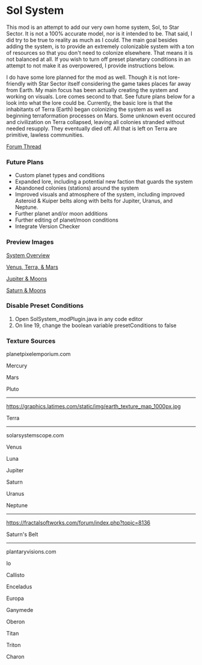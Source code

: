 # Sol System
This mod is an attempt to add our very own home system, Sol, to Star Sector. It is not a 100% accurate model, nor is it intended to be. That said, I did try to be true to reality as much as I could. The main goal besides adding the system, is to provide an extremely colonizable system with a ton of resources so that you don't need to colonize elsewhere. That means it is not balanced at all. If you wish to turn off preset planetary conditions in an attempt to not make it as overpowered, I provide instructions below.

I do have some lore planned for the mod as well. Though it is not lore-friendly with Star Sector itself considering the game takes places far away from Earth. My main focus has been actually creating the system and working on visuals. Lore comes second to that. See future plans below for a look into what the lore could be. Currently, the basic lore is that the inhabitants of Terra (Earth) began colonizing the system as well as beginning terraformation processes on Mars. Some unknown event occured and civilization on Terra collapsed, leaving all colonies stranded without needed resupply. They eventually died off. All that is left on Terra are primitive, lawless communities.
 
 [Forum Thread](https://fractalsoftworks.com/forum/index.php?topic=17711.0)
 
### Future Plans
- Custom planet types and conditions
- Expanded lore, including a potential new faction that guards the system
- Abandoned colonies (stations) around the system
- Improved visuals and atmosphere of the system, including improved Asteroid & Kuiper belts along with belts for Jupiter, Uranus, and Neptune.
- Further planet and/or moon additions
- Further editing of planet/moon conditions
- Integrate Version Checker

### Preview Images
[System Overview](https://i.imgur.com/6WpKB25.png)

[Venus, Terra, & Mars](https://i.imgur.com/YJPG85O.png)

[Jupiter & Moons](https://i.imgur.com/btvXKv7.png)

[Saturn & Moons](https://i.imgur.com/FEf2xxc.jpg)

### Disable Preset Conditions
1. Open SolSystem_modPlugin.java in any code editor
2. On line 19, change the boolean variable presetConditions to false

### Texture Sources
planetpixelemporium.com

Mercury

Mars

Pluto

---

https://graphics.latimes.com/static/img/earth_texture_map_1000px.jpg

Terra

---

solarsystemscope.com

Venus

Luna

Jupiter

Saturn

Uranus

Neptune

---

https://fractalsoftworks.com/forum/index.php?topic=8136

Saturn's Belt

---

plantaryvisions.com

Io

Callisto

Enceladus

Europa

Ganymede

Oberon

Titan

Triton

Charon
